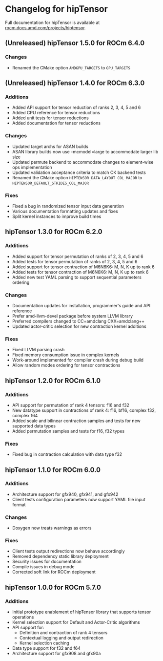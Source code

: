 # Changelog for hipTensor

Full documentation for hipTensor is available at [rocm.docs.amd.com/projects/hiptensor](https://rocm.docs.amd.com/projects/hipTensor/en/latest/index.html).

## (Unreleased) hipTensor 1.5.0 for ROCm 6.4.0

### Changes

* Renamed the CMake option `AMDGPU_TARGETS` to `GPU_TARGETS`

## (Unreleased) hipTensor 1.4.0 for ROCm 6.3.0

### Additions

* Added API support for tensor reduction of ranks 2, 3, 4, 5 and 6
* Added CPU reference for tensor reductions
* Added unit tests for tensor reductions
* Added documentation for tensor reductions

### Changes

* Updated target archs for ASAN builds
* ASAN library builds now use -mcmodel=large to accommodate larger lib size
* Updated permute backend to accommodate changes to element-wise ops implementation
* Updated validation acceptance criteria to match CK backend tests
* Renamed the CMake option `HIPTENSOR_DATA_LAYOUT_COL_MAJOR` to `HIPTENSOR_DEFAULT_STRIDES_COL_MAJOR`

### Fixes

* Fixed a bug in randomized tensor input data generation
* Various documentation formatting updates and fixes
* Split kernel instances to improve build times

## hipTensor 1.3.0 for ROCm 6.2.0

### Additions

* Added support for tensor permutation of ranks of 2, 3, 4, 5 and 6
* Added tests for tensor permutation of ranks of 2, 3, 4, 5 and 6
* Added support for tensor contraction of M6N6K6: M, N, K up to rank 6
* Added tests for tensor contraction of M6N6K6: M, N, K up to rank 6
* Added new test YAML parsing to support sequential parameters ordering

### Changes

* Documentation updates for installation, programmer's guide and API reference
* Prefer amd-llvm-devel package before system LLVM library
* Preferred compilers changed to CC=amdclang CXX=amdclang++
* Updated actor-critic selection for new contraction kernel additions

### Fixes

* Fixed LLVM parsing crash
* Fixed memory consumption issue in complex kernels
* Work-around implemented for compiler crash during debug build
* Allow random modes ordering for tensor contractions

## hipTensor 1.2.0 for ROCm 6.1.0

### Additions

* API support for permutation of rank 4 tensors: f16 and f32
* New datatype support in contractions of rank 4: f16, bf16, complex f32, complex f64
* Added scale and bilinear contraction samples and tests for new supported data types
* Added permutation samples and tests for f16, f32 types

### Fixes

* Fixed bug in contraction calculation with data type f32

## hipTensor 1.1.0 for ROCm 6.0.0

### Additions

* Architecture support for gfx940, gfx941, and gfx942
* Client tests configuration parameters now support YAML file input format

### Changes

* Doxygen now treats warnings as errors

### Fixes

* Client tests output redirections now behave accordingly
* Removed dependency static library deployment
* Security issues for documentation
* Compile issues in debug mode
* Corrected soft link for ROCm deployment

## hipTensor 1.0.0 for ROCm 5.7.0

### Additions

* Initial prototype enablement of hipTensor library that supports tensor operations
* Kernel selection support for Default and Actor-Critic algorithms
* API support for:
  * Definition and contraction of rank 4 tensors
  * Contextual logging and output redirection
  * Kernel selection caching
* Data type support for f32 and f64
* Architecture support for gfx908 and gfx90a
